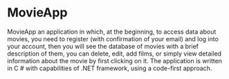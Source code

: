 # MovieApp
MovieApp an application in which, at the beginning, to access data about movies, you need to register (with confirmation of your email) and log into your account, then you will see the database of movies with a brief description of them, you can delete, edit, add films, or simply view detailed information about the movie by first clicking on it. The application is written in C # with capabilities of .NET framework, using a code-first approach.
